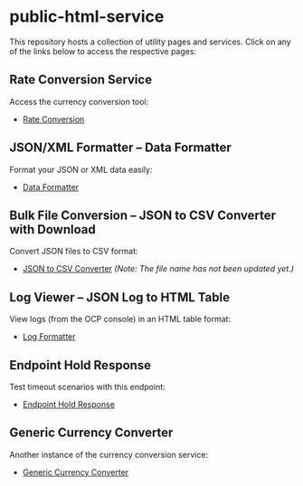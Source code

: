 # public-html-service

This repository hosts a collection of utility pages and services. Click on any of the links below to access the respective pages:

## Rate Conversion Service
Access the currency conversion tool:
- [Rate Conversion](https://megabosssa.github.io/public-html-service/rate-conversion.html)

## JSON/XML Formatter – Data Formatter
Format your JSON or XML data easily:
- [Data Formatter](https://megabosssa.github.io/public-html-service/data%20formatter%20v2.html)

## Bulk File Conversion – JSON to CSV Converter with Download
Convert JSON files to CSV format:
- [JSON to CSV Converter](https://megabosssa.github.io/public-html-service/generateReportCSV.html)
*(Note: The file name has not been updated yet.)*

## Log Viewer – JSON Log to HTML Table
View logs (from the OCP console) in an HTML table format:
- [Log Formatter](https://megabosssa.github.io/public-html-service/log-formatter-v2.html)

## Endpoint Hold Response
Test timeout scenarios with this endpoint:
- [Endpoint Hold Response](https://api-factory-dev.apps.ocp-test.krungsri.net/mock/v1/sleep?time=30000)

## Generic Currency Converter
Another instance of the currency conversion service:
- [Generic Currency Converter](https://megabosssa.github.io/public-html-service/rate-conversion.html)
